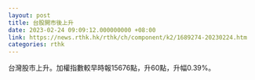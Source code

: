 ```yaml
---
layout: post
title: 台股開市後上升
date: 2023-02-24 09:09:12.000000000 +08:00
link: https://news.rthk.hk/rthk/ch/component/k2/1689274-20230224.htm
categories: rthk
---
```


台灣股市上升。加權指數較早時報15676點，升60點，升幅0.39%。
